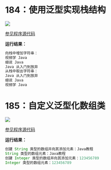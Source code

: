 # 184：使用泛型实现栈结构

<img src="http://image.renkaigis.com/keepcoding/2017120201.png">

<a href="https://github.com/renkaigis/KeepCoding/tree/master/2017/12/02" target="_blank">参见程序源代码</a>

**运行结果：**

```java
向栈中增加字符串：
视频学 Java
细说 Java
Java 从入门到放弃
从栈中取出字符串：
Java 从入门到放弃
细说 Java
视频学 Java
```

# 185：自定义泛型化数组类

<img src="http://image.renkaigis.com/keepcoding/2017120202.png">

<a href="https://github.com/renkaigis/KeepCoding/tree/master/2017/12/02" target="_blank">参见程序源代码</a>

**运行结果：**

```java
创建 String 类型的数组并向其添加元素：Java教程
String 类型的数组元素：Java教程
创建 Integer 类型的数组并向其添加元素：123456789
Integer 类型的数组元素：123456789
```
